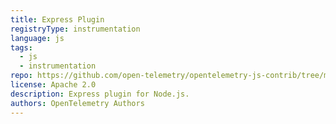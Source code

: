 ```yaml
---
title: Express Plugin
registryType: instrumentation
language: js
tags:
  - js
  - instrumentation
repo: https://github.com/open-telemetry/opentelemetry-js-contrib/tree/main/plugins/node/opentelemetry-plugin-express
license: Apache 2.0
description: Express plugin for Node.js.
authors: OpenTelemetry Authors
---
```

